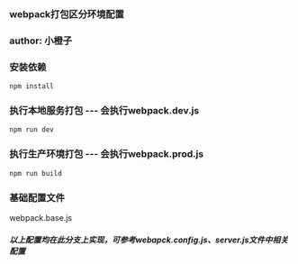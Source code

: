 ### webpack打包区分环境配置

### author: 小橙子

### 安装依赖
```
npm install
```

### 执行本地服务打包 --- 会执行webpack.dev.js
```
npm run dev
```

### 执行生产环境打包 --- 会执行webpack.prod.js
```
npm run build
```

### 基础配置文件
webpack.base.js

##### 以上配置均在此分支上实现，可参考webapck.config.js、server.js文件中相关配置
